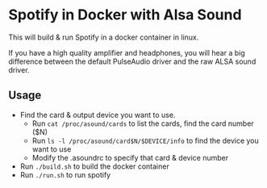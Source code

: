# Spotify in Docker with Alsa Sound

This will build & run Spotify in a docker container in linux.

If you have a high quality amplifier and headphones, you will hear a big difference between the default PulseAudio driver and the raw ALSA sound driver.

## Usage

  - Find the card & output device you want to use. 
    - Run ``cat /proc/asound/cards`` to list the cards, find the card number ($N)
    - Run ``ls -l /proc/asound/card$N/$DEVICE/info`` to find the device you want to use
    - Modify the .asoundrc to specify that card & device number
  - Run ``./build.sh`` to build the docker container
  - Run ``./run.sh`` to run spotify

